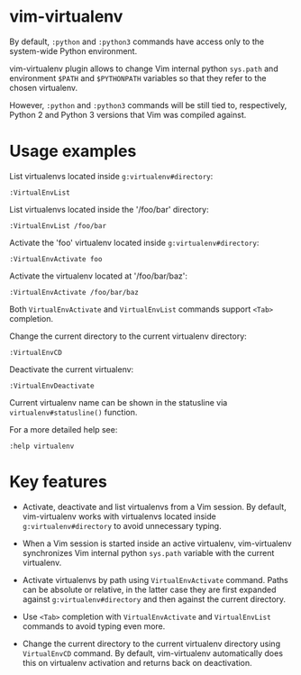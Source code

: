 vim-virtualenv
==============

By default, `:python` and `:python3` commands have access only to the
system-wide Python environment.

vim-virtualenv plugin allows to change Vim internal python `sys.path` and
environment `$PATH` and `$PYTHONPATH` variables so that they refer to the
chosen virtualenv.

However, `:python` and `:python3` commands will be still tied to, respectively,
Python 2 and Python 3 versions that Vim was compiled against.

Usage examples
==============

List virtualenvs located inside `g:virtualenv#directory`:

    :VirtualEnvList

List virtualenvs located inside the '/foo/bar' directory:

    :VirtualEnvList /foo/bar

Activate the 'foo' virtualenv located inside `g:virtualenv#directory`:

    :VirtualEnvActivate foo

Activate the virtualenv located at '/foo/bar/baz':

    :VirtualEnvActivate /foo/bar/baz

Both `VirtualEnvActivate` and `VirtualEnvList` commands support `<Tab>`
completion.

Change the current directory to the current virtualenv directory:

    :VirtualEnvCD

Deactivate the current virtualenv:

    :VirtualEnvDeactivate

Current virtualenv name can be shown in the statusline via
`virtualenv#statusline()` function.

For a more detailed help see:

    :help virtualenv

Key features
============

* Activate, deactivate and list virtualenvs from a Vim session.
  By default, vim-virtualenv works with virtualenvs located inside
  `g:virtualenv#directory` to avoid unnecessary typing.

* When a Vim session is started inside an active virtualenv, vim-virtualenv
  synchronizes Vim internal python `sys.path` variable with the current
  virtualenv.

* Activate virtualenvs by path using `VirtualEnvActivate` command.
  Paths can be absolute or relative, in the latter case they are first expanded
  against `g:virtualenv#directory` and then against the current directory.

* Use `<Tab>` completion with `VirtualEnvActivate` and `VirtualEnvList`
  commands to avoid typing even more.

* Change the current directory to the current virtualenv directory using
  `VirtualEnvCD` command. By default, vim-virtualenv automatically does this on
  virtualenv activation and returns back on deactivation.
